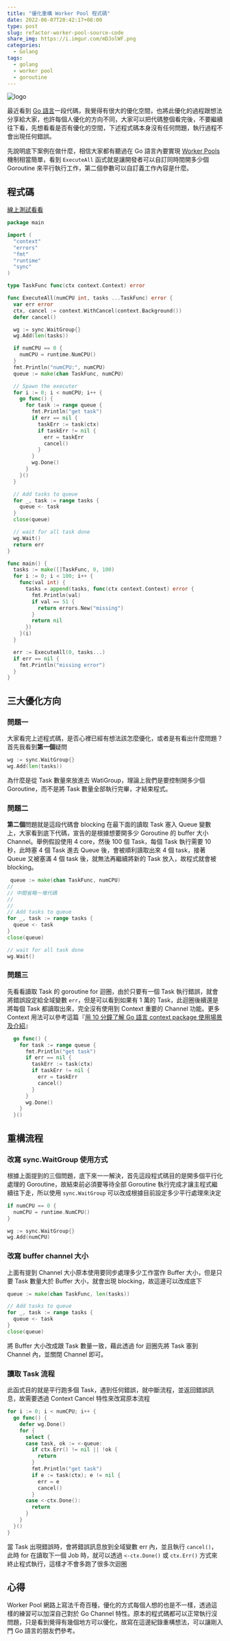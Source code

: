 ```yaml
---
title: "優化重構 Worker Pool 程式碼"
date: 2022-06-07T20:42:17+08:00
type: post
slug: refactor-worker-pool-source-code
share_img: https://i.imgur.com/mDJolWF.png
categories:
  - Golang
tags:
  - golang
  - worker pool
  - goroutine
---
```


![logo](https://i.imgur.com/mDJolWF.png)

最近看到 [Go 語言][1]一段代碼，我覺得有很大的優化空間，也將此優化的過程跟想法分享給大家，也許每個人優化的方向不同，大家可以把代碼整個看完後，不要繼續往下看，先想看看是否有優化的空間，下述程式碼本身沒有任何問題，執行過程不會出現任何錯誤。

先說明底下案例在做什麼，相信大家都有聽過在 Go 語言內要實現 [Worker Pools][2] 機制相當簡單，看到 `ExecuteAll` 函式就是讓開發者可以自訂同時間開多少個 Goroutine 來平行執行工作，第二個參數可以自訂義工作內容是什麼。

[1]:https://go.dev
[2]:https://gobyexample.com/worker-pools

<!--more-->

## 程式碼

[線上測試看看][11]

[11]:https://go.dev/play/p/aZFiLXm16lI

```go
package main

import (
  "context"
  "errors"
  "fmt"
  "runtime"
  "sync"
)

type TaskFunc func(ctx context.Context) error

func ExecuteAll(numCPU int, tasks ...TaskFunc) error {
  var err error
  ctx, cancel := context.WithCancel(context.Background())
  defer cancel()

  wg := sync.WaitGroup{}
  wg.Add(len(tasks))

  if numCPU == 0 {
    numCPU = runtime.NumCPU()
  }
  fmt.Println("numCPU:", numCPU)
  queue := make(chan TaskFunc, numCPU)

  // Spawn the executer
  for i := 0; i < numCPU; i++ {
    go func() {
      for task := range queue {
        fmt.Println("get task")
        if err == nil {
          taskErr := task(ctx)
          if taskErr != nil {
            err = taskErr
            cancel()
          }
        }
        wg.Done()
      }
    }()
  }

  // Add tasks to queue
  for _, task := range tasks {
    queue <- task
  }
  close(queue)

  // wait for all task done
  wg.Wait()
  return err
}

func main() {
  tasks := make([]TaskFunc, 0, 100)
  for i := 0; i < 100; i++ {
    func(val int) {
      tasks = append(tasks, func(ctx context.Context) error {
        fmt.Println(val)
        if val == 51 {
          return errors.New("missing")
        }
        return nil
      })
    }(i)
  }

  err := ExecuteAll(0, tasks...)
  if err == nil {
    fmt.Println("missing error")
  }
}
```

## 三大優化方向

### 問題一

大家看完上述程式碼，是否心裡已經有想法該怎麼優化，或者是有看出什麼問題？首先我看到**第一個**疑問

```go
wg := sync.WaitGroup{}
wg.Add(len(tasks))
```

為什麼是從 Task 數量來放進去 WatiGroup，理論上我們是要控制開多少個 Goroutine，而不是將 Task 數量全部執行完畢，才結束程式。

### 問題二

**第二個**問題就是這段代碼會 blocking 在最下面的讀取 Task 塞入 Queue 變數上，大家看到底下代碼，宣告的是根據想要開多少 Goroutine 的 buffer 大小 Channel。舉例假設使用 4 core，然後 100 個 Task，每個 Task 執行需要 10 秒，此時塞 4 個 Task 進去 Queue 後，會被順利讀取出來 4 個 task，接著 Queue 又被塞滿 4 個 task 後，就無法再繼續將新的 Task 放入，故程式就會被 blocking。

```go
 queue := make(chan TaskFunc, numCPU)
//
// 中間省略一堆代碼
//
//
// Add tasks to queue
for _, task := range tasks {
  queue <- task
}
close(queue)

// wait for all task done
wg.Wait()
```

### 問題三

先看看讀取 Task 的 goroutine for 迴圈，由於只要有一個 Task 執行錯誤，就會將錯誤設定給全域變數 `err`，但是可以看到如果有 1 萬的 Task，此迴圈後續還是將每個 Task 都讀取出來，完全沒有使用到 Context 重要的 Channel 功能。更多 Context 用法可以參考這篇『[用 10 分鐘了解 Go 語言 context package 使用場景及介紹][31]』

[31]:https://blog.wu-boy.com/2020/05/understant-golang-context-in-10-minutes/

```go
  go func() {
    for task := range queue {
      fmt.Println("get task")
      if err == nil {
        taskErr := task(ctx)
        if taskErr != nil {
          err = taskErr
          cancel()
        }
      }
      wg.Done()
    }
  }()
```

## 重構流程

### 改寫 sync.WaitGroup 使用方式

根據上面提到的三個問題，底下來一一解決，首先這段程式碼目的是開多個平行化處理的 Goroutine，故結束前必須要等待全部 Goroutine 執行完成才讓主程式繼續往下走，所以使用 `sync.WaitGroup` 可以改成根據目前設定多少平行處理來決定

```go
if numCPU == 0 {
  numCPU = runtime.NumCPU()
}

wg := sync.WaitGroup{}
wg.Add(numCPU)
```

### 改寫 buffer channel 大小

上面有提到 Channel 大小原本使用要同步處理多少工作當作 Buffer 大小，但是只要 Task 數量大於 Buffer 大小，就會出現 blocking，故這邊可以改成底下

```go
queue := make(chan TaskFunc, len(tasks))

// Add tasks to queue
for _, task := range tasks {
  queue <- task
}
close(queue)
```

將 Buffer 大小改成跟 Task 數量一致，藉此透過 for 迴圈先將 Task 塞到 Channel 內，並關閉 Channel 即可。

### 讀取 Task 流程

此函式目的就是平行跑多個 Task，遇到任何錯誤，就中斷流程，並返回錯誤訊息，故需要透過 Context Cancel 特性來改寫原本流程

```go
for i := 0; i < numCPU; i++ {
  go func() {
    defer wg.Done()
    for {
      select {
      case task, ok := <-queue:
        if ctx.Err() != nil || !ok {
          return
        }
        fmt.Println("get task")
        if e := task(ctx); e != nil {
          err = e
          cancel()
        }
      case <-ctx.Done():
        return
      }
    }
  }()
}
```

當 Task 出現錯誤時，會將錯誤訊息放到全域變數 err 內，並且執行 `cancel()`，此時 for 在讀取下一個 Job 時，就可以透過 `<-ctx.Done()` 或 `ctx.Err()` 方式來終止程式執行，這樣才不會多跑了很多次迴圈

## 心得

Worker Pool 網路上寫法千奇百種，優化的方式每個人想的也是不一樣，透過這樣的練習可以加深自己對於 Go Channel 特性。原本的程式碼都可以正常執行沒問題，只是看到覺得有幾個地方可以優化，故寫在這邊紀錄重構想法，可以讓剛入門 Go 語言的朋友們參考。
